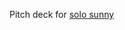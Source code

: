 Pitch deck for [solo sunny](https://www.canva.com/design/DAE_X02idsw/jic5qi0tRXWScjEllCNF0g/view?utm_content=DAE_X02idsw&utm_campaign=designshare&utm_medium=link&utm_source=publishsharelink)
